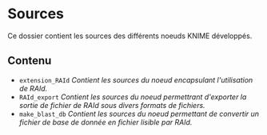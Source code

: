 # Sources
Ce dossier contient les sources des différents noeuds KNIME développés.

## Contenu

* ```extension_RAId``` _Contient les sources du noeud encapsulant l'utilisation de RAId._
* ```RAId_export``` _Contient les sources du noeud permettrant d'exporter la sortie de fichier de RAId sous divers formats de fichiers._
* ```make_blast_db``` _Contient les sources du noeud permettant de convertir un fichier de base de donnée en fichier lisible par RAId._